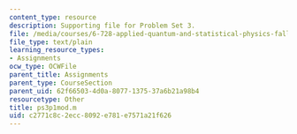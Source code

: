 ```yaml
---
content_type: resource
description: Supporting file for Problem Set 3.
file: /media/courses/6-728-applied-quantum-and-statistical-physics-fall-2006/c2771c8c2ecc8092e781e7571a21f626_ps3p1mod.m
file_type: text/plain
learning_resource_types:
- Assignments
ocw_type: OCWFile
parent_title: Assignments
parent_type: CourseSection
parent_uid: 62f66503-4d0a-8077-1375-37a6b21a98b4
resourcetype: Other
title: ps3p1mod.m
uid: c2771c8c-2ecc-8092-e781-e7571a21f626
---
```

